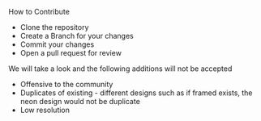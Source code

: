 
How to Contribute
- Clone the repository
- Create a Branch for your changes
- Commit your changes
- Open a pull request for review

We will take a look and the following additions will not be accepted
- Offensive to the community
- Duplicates of existing - different designs such as if framed exists, the neon design would not be duplicate
- Low resolution
